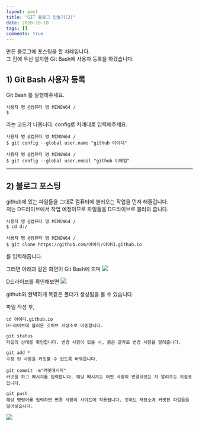 ```yaml
---
layout: post
title: "GIT 블로그 만들기(2)"
date: 2020-10-10
tags: []
comments: true
---
```


만든 블로그에 포스팅을 할 차례입니다.   
그 전에 우선 설치한 Git Bash에 사용자 등록을 하겠습니다.



## 1) Git Bash 사용자 등록

 Git Bash 를 실행해주세요.   

~~~
사용자 명 @컴퓨터 명 MINGW64 /
$
~~~
라는 코드가 나옵니다. config로 차례대로 입력해주세요.

~~~
사용자 명 @컴퓨터 명 MINGW64 /
$ git config --global user.name "github 아이디"

사용자 명 @컴퓨터 명 MINGW64 /
$ git config --global user.email "github 이메일"
~~~


_ _ _




## 2) 블로그 포스팅

github에 있는 파일들을 그대로 컴퓨터에 불러오는 작업을 먼저 해줄겁니다.   
저는 D드라이브에서 작업 예정이므로 파일들을 D드라이브로 불러와 줍니다.

~~~
사용자 명 @컴퓨터 명 MINGW64 /
$ cd d:/

사용자 명 @컴퓨터 명 MINGW64 /
$ git clone https://github.com/아이디/아이디.github.io
~~~
를 입력해줍니다.

그러면 아래과 같은 화면이 Git Bash에 뜨며
![](https://lh3.googleusercontent.com/pw/ACtC-3fIejn1fG7QoOwRarYcdW10IqJu7tugYg9KcbMO_-hIj_JM-lqQzgE09ms5jIKbc-nKNKh6xb2wf974KqKrnKPZkLVPi7fV5AJiyU9wsyyVTokJO2ztYKvtNlpyJN8XUrORtRSSos4q1cPMxDXQXu2z=w548-h368-no?authuser=0)

D드라이브를 확인해보면
![](https://lh3.googleusercontent.com/pw/ACtC-3cowLHtU3zHy0K2pz_8emyQHF98HDM_oRruXZ3v1IRoXts2B2cY6M4xHo3PURDBfSB9sstkT6kYrdcOO7BqqysNRuntmAWoVSxwS4aVSYvLwmEGkStLpId--AL2z4GOBXE--DSDklhlZKn7LWDrEcm6=w841-h781-no?authuser=0)

github와 완벽하게 똑같은 폴더가 생성됨을 볼 수 있습니다.

파일 작성 후,
~~~
cd 아이디.github.io
D드라이브에 불러온 깃허브 저장소로 이동합니다.

git status
파일의 상태를 확인합니다. 변경 사항이 있을 시, 붉은 글자로 변경 사항을 알려줍니다.

git add *
수정 된 사항을 커밋할 수 있도록 바꿔줍니다.

git commit -m"커밋메시지"
커밋을 하고 메시지를 입력합니다. 해당 메시지는 어떤 사항이 변경되었는 지 알려주는 지침표입니다.

git push
해당 명령어를 입력하면 변경 사항이 사이트에 적용됩니다. 깃허브 저장소에 커밋된 파일들을 밀어넣습니다.
~~~

![](https://lh3.googleusercontent.com/pw/ACtC-3cXHdgqoJTpQedr3g4ktPls75IoMZn1Adi3jWp2I3B9-UZ1aJ2i2jzyFeSxl5b4OSVVitwKBIX1gZvsHuBZf6wM1YZCnZPNsvD_KP0IoKZCfpckcTrJaNvHt7NvWBwg-4-UhkB0w5_ul90vbwmbh4kq=w753-h933-no?authuser=0)